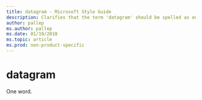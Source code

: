 ```yaml
---
title: datagram - Microsoft Style Guide
description: Clarifies that the term 'datagram' should be spelled as one word in Microsoft content.
author: pallep
ms.author: pallep
ms.date: 01/19/2018
ms.topic: article
ms.prod: non-product-specific
---
```


# datagram

One word.
